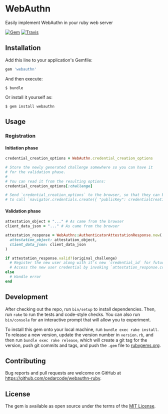 # WebAuthn

Easily implement WebAuthn in your ruby web server

[![Gem](https://img.shields.io/gem/v/webauthn.svg?style=flat-square)](https://rubygems.org/gems/webauthn)
[![Travis](https://img.shields.io/travis/cedarcode/webauthn-ruby.svg?style=flat-square)](https://travis-ci.org/cedarcode/webauthn-ruby)

## Installation

Add this line to your application's Gemfile:

```ruby
gem 'webauthn'
```

And then execute:

    $ bundle

Or install it yourself as:

    $ gem install webauthn

## Usage

### Registration

#### Initiation phase

```ruby
credential_creation_options = WebAuthn.credential_creation_options

# Store the newly generated challenge somewhere so you can have it
# for the validation phase.
#
# You can read it from the resulting options:
credential_creation_options[:challenge]

# Send `credential_creation_options` to the browser, so that they can be used
# to call `navigator.credentials.create({ "publicKey": credentialCreationOptions })`
```

#### Validation phase

```ruby
attestation_object = "..." # As came from the browser
client_data_json = "..." # As came from the browser

attestation_response = WebAuthn::AuthenticatorAttestationResponse.new(
  attestation_object: attestation_object,
  client_data_json: client_data_json
)

if attestation_response.valid?(original_challenge)
  # Register the new user along with it's new `credential_id` for future authentications
  # Access the new user credential by invoking `attestation_response.credential_id`
else
  # Handle error
end
```

## Development

After checking out the repo, run `bin/setup` to install dependencies. Then, run `rake` to run the tests and code-style checks. You can also run `bin/console` for an interactive prompt that will allow you to experiment.

To install this gem onto your local machine, run `bundle exec rake install`. To release a new version, update the version number in `version.rb`, and then run `bundle exec rake release`, which will create a git tag for the version, push git commits and tags, and push the `.gem` file to [rubygems.org](https://rubygems.org).

## Contributing

Bug reports and pull requests are welcome on GitHub at https://github.com/cedarcode/webauthn-ruby.

## License

The gem is available as open source under the terms of the [MIT License](https://opensource.org/licenses/MIT).
